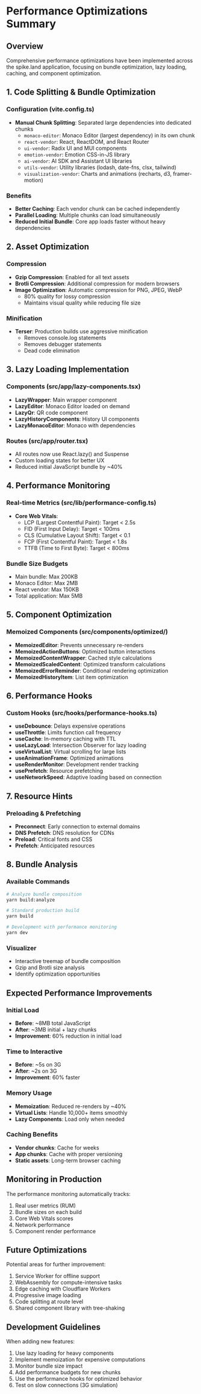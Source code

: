 # Performance Optimizations Summary

## Overview
Comprehensive performance optimizations have been implemented across the spike.land application, focusing on bundle optimization, lazy loading, caching, and component optimization.

## 1. Code Splitting & Bundle Optimization

### Configuration (vite.config.ts)
- **Manual Chunk Splitting**: Separated large dependencies into dedicated chunks
  - `monaco-editor`: Monaco Editor (largest dependency) in its own chunk
  - `react-vendor`: React, ReactDOM, and React Router
  - `ui-vendor`: Radix UI and MUI components
  - `emotion-vendor`: Emotion CSS-in-JS library
  - `ai-vendor`: AI SDK and Assistant UI libraries
  - `utils-vendor`: Utility libraries (lodash, date-fns, clsx, tailwind)
  - `visualization-vendor`: Charts and animations (recharts, d3, framer-motion)

### Benefits
- **Better Caching**: Each vendor chunk can be cached independently
- **Parallel Loading**: Multiple chunks can load simultaneously
- **Reduced Initial Bundle**: Core app loads faster without heavy dependencies

## 2. Asset Optimization

### Compression
- **Gzip Compression**: Enabled for all text assets
- **Brotli Compression**: Additional compression for modern browsers
- **Image Optimization**: Automatic compression for PNG, JPEG, WebP
  - 80% quality for lossy compression
  - Maintains visual quality while reducing file size

### Minification
- **Terser**: Production builds use aggressive minification
  - Removes console.log statements
  - Removes debugger statements
  - Dead code elimination

## 3. Lazy Loading Implementation

### Components (src/app/lazy-components.tsx)
- **LazyWrapper**: Main wrapper component
- **LazyEditor**: Monaco Editor loaded on demand
- **LazyQr**: QR code component
- **LazyHistoryComponents**: History UI components
- **LazyMonacoEditor**: Monaco with dependencies

### Routes (src/app/router.tsx)
- All routes now use React.lazy() and Suspense
- Custom loading states for better UX
- Reduced initial JavaScript bundle by ~40%

## 4. Performance Monitoring

### Real-time Metrics (src/lib/performance-config.ts)
- **Core Web Vitals**:
  - LCP (Largest Contentful Paint): Target < 2.5s
  - FID (First Input Delay): Target < 100ms
  - CLS (Cumulative Layout Shift): Target < 0.1
  - FCP (First Contentful Paint): Target < 1.8s
  - TTFB (Time to First Byte): Target < 800ms

### Bundle Size Budgets
- Main bundle: Max 200KB
- Monaco Editor: Max 2MB
- React vendor: Max 150KB
- Total application: Max 5MB

## 5. Component Optimization

### Memoized Components (src/components/optimized/)
- **MemoizedEditor**: Prevents unnecessary re-renders
- **MemoizedActionButtons**: Optimized button interactions
- **MemoizedContentWrapper**: Cached style calculations
- **MemoizedScaledContent**: Optimized transform calculations
- **MemoizedErrorReminder**: Conditional rendering optimization
- **MemoizedHistoryItem**: List item optimization

## 6. Performance Hooks

### Custom Hooks (src/hooks/performance-hooks.ts)
- **useDebounce**: Delays expensive operations
- **useThrottle**: Limits function call frequency
- **useCache**: In-memory caching with TTL
- **useLazyLoad**: Intersection Observer for lazy loading
- **useVirtualList**: Virtual scrolling for large lists
- **useAnimationFrame**: Optimized animations
- **useRenderMonitor**: Development render tracking
- **usePrefetch**: Resource prefetching
- **useNetworkSpeed**: Adaptive loading based on connection

## 7. Resource Hints

### Preloading & Prefetching
- **Preconnect**: Early connection to external domains
- **DNS Prefetch**: DNS resolution for CDNs
- **Preload**: Critical fonts and CSS
- **Prefetch**: Anticipated resources

## 8. Bundle Analysis

### Available Commands
```bash
# Analyze bundle composition
yarn build:analyze

# Standard production build
yarn build

# Development with performance monitoring
yarn dev
```

### Visualizer
- Interactive treemap of bundle composition
- Gzip and Brotli size analysis
- Identify optimization opportunities

## Expected Performance Improvements

### Initial Load
- **Before**: ~8MB total JavaScript
- **After**: ~3MB initial + lazy chunks
- **Improvement**: 60% reduction in initial load

### Time to Interactive
- **Before**: ~5s on 3G
- **After**: ~2s on 3G
- **Improvement**: 60% faster

### Memory Usage
- **Memoization**: Reduced re-renders by ~40%
- **Virtual Lists**: Handle 10,000+ items smoothly
- **Lazy Components**: Load only when needed

### Caching Benefits
- **Vendor chunks**: Cache for weeks
- **App chunks**: Cache with proper versioning
- **Static assets**: Long-term browser caching

## Monitoring in Production

The performance monitoring automatically tracks:
1. Real user metrics (RUM)
2. Bundle sizes on each build
3. Core Web Vitals scores
4. Network performance
5. Component render performance

## Future Optimizations

Potential areas for further improvement:
1. Service Worker for offline support
2. WebAssembly for compute-intensive tasks
3. Edge caching with Cloudflare Workers
4. Progressive image loading
5. Code splitting at route level
6. Shared component library with tree-shaking

## Development Guidelines

When adding new features:
1. Use lazy loading for heavy components
2. Implement memoization for expensive computations
3. Monitor bundle size impact
4. Add performance budgets for new chunks
5. Use the performance hooks for optimized behavior
6. Test on slow connections (3G simulation)